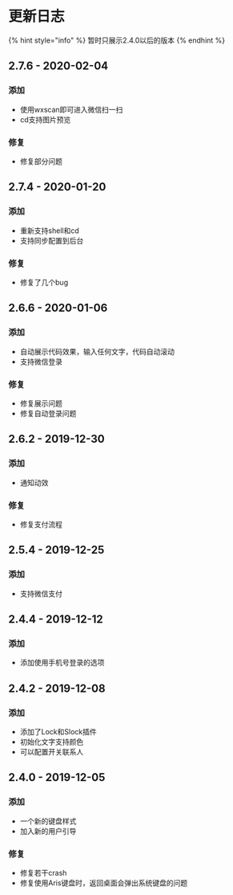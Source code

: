 # 更新日志

{% hint style="info" %}
暂时只展示2.4.0以后的版本
{% endhint %}

## 2.7.6 - 2020-02-04

### 添加

* 使用wxscan即可进入微信扫一扫
* cd支持图片预览

### 修复

* 修复部分问题

## 2.7.4 - 2020-01-20

### 添加

* 重新支持shell和cd
* 支持同步配置到后台

### 修复

* 修复了几个bug

## 2.6.6 - 2020-01-06

### 添加

* 自动展示代码效果，输入任何文字，代码自动滚动
* 支持微信登录

### 修复

* 修复展示问题
* 修复自动登录问题

## 2.6.2 - 2019-12-30

### 添加

* 通知动效

### 修复

* 修复支付流程

## 2.5.4 - 2019-12-25

### 添加

* 支持微信支付

## 2.4.4 - 2019-12-12

### 添加

* 添加使用手机号登录的选项

## 2.4.2 - 2019-12-08

### 添加

* 添加了Lock和Slock插件
* 初始化文字支持颜色
* 可以配置开关联系人

## 2.4.0 - 2019-12-05

### 添加

* 一个新的键盘样式
* 加入新的用户引导

### 修复

* 修复若干crash
* 修复使用Aris键盘时，返回桌面会弹出系统键盘的问题









